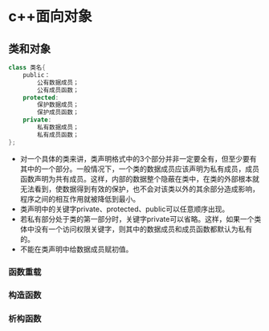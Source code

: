 # c++面向对象

## 类和对象
```C++
class 类名{
    public：
        公有数据成员；
        公有成员函数；
    protected:
        保护数据成员；
        保护成员函数；
    private:
        私有数据成员；
        私有成员函数；
};

```

* 对一个具体的类来讲，类声明格式中的3个部分并非一定要全有，但至少要有其中的一个部分。一般情况下，一个类的数据成员应该声明为私有成员，成员函数声明为共有成员。这样，内部的数据整个隐蔽在类中，在类的外部根本就无法看到，使数据得到有效的保护，也不会对该类以外的其余部分造成影响，程序之间的相互作用就被降低到最小。
* 类声明中的关键字private、protected、public可以任意顺序出现。
* 若私有部分处于类的第一部分时，关键字private可以省略。这样，如果一个类体中没有一个访问权限关键字，则其中的数据成员和成员函数都默认为私有的。
* 不能在类声明中给数据成员赋初值。
### 函数重载
### 构造函数
### 析构函数

